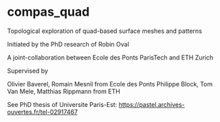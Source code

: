 # compas_quad

Topological exploration of quad-based surface meshes and patterns

Initiated by the PhD research of Robin Oval

A joint-collaboration between Ecole des Ponts ParisTech and ETH Zurich

Supervised by

Olivier Baverel, Romain Mesnil from Ecole des Ponts
Philippe Block, Tom Van Mele, Matthias Rippmann from ETH

See PhD thesis of Universite Paris-Est: https://pastel.archives-ouvertes.fr/tel-02917467

